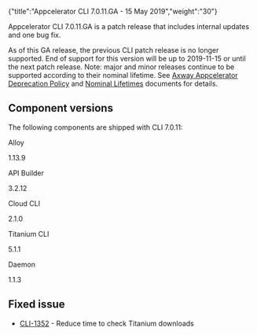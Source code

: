 {"title":"Appcelerator CLI 7.0.11.GA - 15 May 2019","weight":"30"} 

Appcelerator CLI 7.0.11.GA is a patch release that includes internal updates and one bug fix.

As of this GA release, the previous CLI patch release is no longer supported. End of support for this version will be up to 2019-11-15 or until the next patch release. Note: major and minor releases continue to be supported according to their nominal lifetime. See [Axway Appcelerator Deprecation Policy](/docs/appc/AMPLIFY_Appcelerator_Services_Overview/Axway_Appcelerator_Deprecation_Policy/) and [Nominal Lifetimes](/docs/appc/AMPLIFY_Appcelerator_Services_Overview/Axway_Appcelerator_Product_Lifecycle/#NominalLifetimes) documents for details.

## Component versions

The following components are shipped with CLI 7.0.11:

Alloy

1.13.9

API Builder

3.2.12

Cloud CLI

2.1.0

Titanium CLI

5.1.1

Daemon

1.1.3

## Fixed issue

*   [CLI-1352](https://jira.appcelerator.org/browse/CLI-1352) - Reduce time to check Titanium downloads